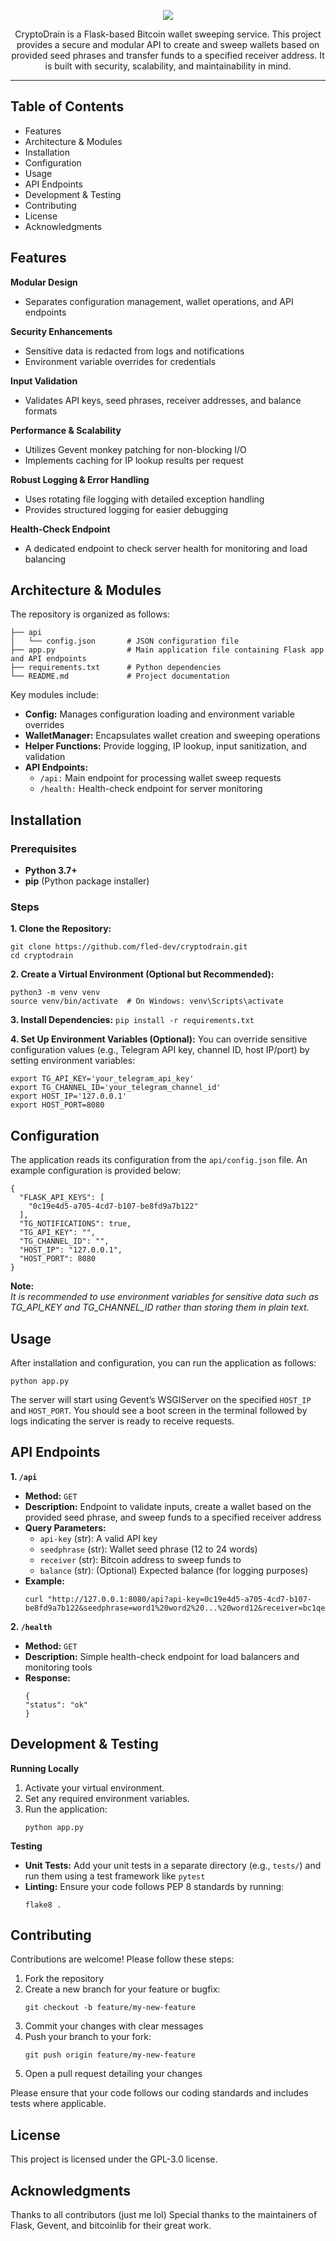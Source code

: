 <p align="center">
  <img src="https://i.postimg.cc/CKPNbbwV/cryptodrain-banner.png">
</p>

<p align="center">CryptoDrain is a Flask-based Bitcoin wallet sweeping service. This project provides a secure and modular API to create and sweep wallets based on provided seed phrases and transfer funds to a specified receiver address. It is built with security, scalability, and maintainability in mind.</p>

<hr>

## Table of Contents
- Features
- Architecture & Modules
- Installation
- Configuration
- Usage
- API Endpoints
- Development & Testing
- Contributing
- License
- Acknowledgments

## Features
**Modular Design**<br>
- Separates configuration management, wallet operations, and API endpoints

**Security Enhancements**<br>
- Sensitive data is redacted from logs and notifications
- Environment variable overrides for credentials

**Input Validation**<br>
- Validates API keys, seed phrases, receiver addresses, and balance formats

**Performance & Scalability**<br>
- Utilizes Gevent monkey patching for non-blocking I/O
- Implements caching for IP lookup results per request

**Robust Logging & Error Handling**<br>
- Uses rotating file logging with detailed exception handling
- Provides structured logging for easier debugging

**Health-Check Endpoint**<br>
- A dedicated endpoint to check server health for monitoring and load balancing

## Architecture & Modules
The repository is organized as follows:
```
├── api
│   └── config.json       # JSON configuration file
├── app.py                # Main application file containing Flask app and API endpoints
├── requirements.txt      # Python dependencies
└── README.md             # Project documentation
```

Key modules include:
- **Config:** Manages configuration loading and environment variable overrides
- **WalletManager:** Encapsulates wallet creation and sweeping operations
- **Helper Functions:** Provide logging, IP lookup, input sanitization, and validation
- **API Endpoints:**
  - `/api:` Main endpoint for processing wallet sweep requests
  - `/health:` Health-check endpoint for server monitoring

## Installation

### Prerequisites
- **Python 3.7+**
- **pip** (Python package installer)

### Steps
**1. Clone the Repository:**
```
git clone https://github.com/fled-dev/cryptodrain.git
cd cryptodrain
```

**2. Create a Virtual Environment (Optional but Recommended):**
```
python3 -m venv venv
source venv/bin/activate  # On Windows: venv\Scripts\activate
```

**3. Install Dependencies:**
```pip install -r requirements.txt```

**4. Set Up Environment Variables (Optional):**
You can override sensitive configuration values (e.g., Telegram API key, channel ID, host IP/port) by setting environment variables:
```
export TG_API_KEY='your_telegram_api_key'
export TG_CHANNEL_ID='your_telegram_channel_id'
export HOST_IP='127.0.0.1'
export HOST_PORT=8080
```

## Configuration
The application reads its configuration from the `api/config.json` file. An example configuration is provided below:
```
{
  "FLASK_API_KEYS": [
    "0c19e4d5-a705-4cd7-b107-be8fd9a7b122"
  ],
  "TG_NOTIFICATIONS": true,
  "TG_API_KEY": "",
  "TG_CHANNEL_ID": "",
  "HOST_IP": "127.0.0.1",
  "HOST_PORT": 8080
}
```
**Note:**<br>
_It is recommended to use environment variables for sensitive data such as TG_API_KEY and TG_CHANNEL_ID rather than storing them in plain text._

## Usage
After installation and configuration, you can run the application as follows:
```
python app.py
```
The server will start using Gevent’s WSGIServer on the specified `HOST_IP` and `HOST_PORT`. You should see a boot screen in the terminal followed by logs indicating the server is ready to receive requests.

## API Endpoints
**1. `/api`**
- **Method:** `GET`
- **Description:** Endpoint to validate inputs, create a wallet based on the provided seed phrase, and sweep funds to a specified receiver address
- **Query Parameters:**
  - `api-key` (str): A valid API key
  - `seedphrase` (str): Wallet seed phrase (12 to 24 words)
  - `receiver` (str): Bitcoin address to sweep funds to
  - `balance` (str): (Optional) Expected balance (for logging purposes)
- **Example:**
  ```
  curl "http://127.0.0.1:8080/api?api-key=0c19e4d5-a705-4cd7-b107-be8fd9a7b122&seedphrase=word1%20word2%20...%20word12&receiver=bc1qexampleaddress&balance=0.12345678"
  ```

**2. `/health`**
- **Method:** `GET`
- **Description:** Simple health-check endpoint for load balancers and monitoring tools
- **Response:**
  ```
  {
  "status": "ok"
  }
  ```

## Development & Testing

**Running Locally**
1. Activate your virtual environment.
2. Set any required environment variables.
3. Run the application:
   ```
   python app.py
   ```

**Testing**
- **Unit Tests:** Add your unit tests in a separate directory (e.g., `tests/`) and run them using a test framework like `pytest`
- **Linting:** Ensure your code follows PEP 8 standards by running:
  ```
  flake8 .
  ```

## Contributing
Contributions are welcome! Please follow these steps:
1. Fork the repository
2. Create a new branch for your feature or bugfix:
   ```
   git checkout -b feature/my-new-feature
   ```
3. Commit your changes with clear messages
4. Push your branch to your fork:
   ```
   git push origin feature/my-new-feature
   ```
5. Open a pull request detailing your changes

Please ensure that your code follows our coding standards and includes tests where applicable.

## License
This project is licensed under the GPL-3.0 license.

## Acknowledgments
Thanks to all contributors (just me lol)
Special thanks to the maintainers of Flask, Gevent, and bitcoinlib for their great work.

